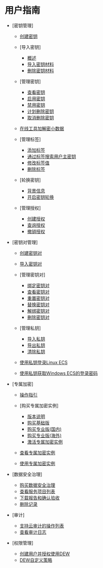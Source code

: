 # 用户指南

-   [密钥管理]
    -   [创建密钥](创建密钥.md)
    -   [导入密钥]
        -   [概述](概述.md)
        -   [导入密钥材料](导入密钥材料.md)
        -   [删除密钥材料](删除密钥材料.md)

    -   [管理密钥]
        -   [查看密钥](查看密钥.md)
        -   [启用密钥](启用密钥.md)
        -   [禁用密钥](禁用密钥.md)
        -   [计划删除密钥](计划删除密钥.md)
        -   [取消删除密钥](取消删除密钥.md)

    -   [在线工具加解密小数据](在线工具加解密小数据.md)
    -   [管理标签]
        -   [添加标签](添加标签.md)
        -   [通过标签搜索用户主密钥](通过标签搜索用户主密钥.md)
        -   [修改标签值](修改标签值.md)
        -   [删除标签](删除标签.md)

    -   [轮换密钥]
        -   [背景信息](背景信息.md)
        -   [开启密钥轮换](开启密钥轮换.md)

    -   [管理授权]
        -   [创建授权](创建授权.md)
        -   [查询授权](查询授权.md)
        -   [撤销授权](撤销授权.md)


-   [密钥对管理]
    -   [创建密钥对](创建密钥对.md)
    -   [导入密钥对](导入密钥对.md)
    -   [管理密钥对]
        -   [绑定密钥对](绑定密钥对.md)
        -   [查看密钥对](查看密钥对.md)
        -   [重置密钥对](重置密钥对.md)
        -   [替换密钥对](替换密钥对.md)
        -   [解绑密钥对](解绑密钥对.md)
        -   [删除密钥对](删除密钥对.md)

    -   [管理私钥]
        -   [导入私钥](导入私钥.md)
        -   [导出私钥](导出私钥.md)
        -   [清除私钥](清除私钥.md)

    -   [使用私钥登录Linux ECS](使用私钥登录Linux-ECS.md)
    -   [使用私钥获取Windows ECS的登录密码](使用私钥获取Windows-ECS的登录密码.md)

-   [专属加密]
    -   [操作指引](操作指引.md)
    -   [购买专属加密实例]
        -   [版本说明](版本说明.md)
        -   [购买基础版](购买基础版.md)
        -   [购买专业版\(国内\)](购买专业版(国内).md)
        -   [购买专业版\(海外\)](购买专业版(海外).md)
        -   [激活专属加密实例](激活专属加密实例.md)

    -   [查看专属加密实例](查看专属加密实例.md)
    -   [使用专属加密实例](使用专属加密实例.md)

-   [数据安全治理]
    -   [购买数据安全治理](购买数据安全治理.md)
    -   [查看服务项目列表](查看服务项目列表.md)
    -   [下载报告和确认验收](下载报告和确认验收.md)
    -   [删除记录](删除记录.md)

-   [审计]
    -   [支持云审计的操作列表](支持云审计的操作列表.md)
    -   [查看审计日志](查看审计日志.md)

-   [权限管理]
    -   [创建用户并授权使用DEW](创建用户并授权使用DEW.md)
    -   [DEW自定义策略](DEW自定义策略.md)
